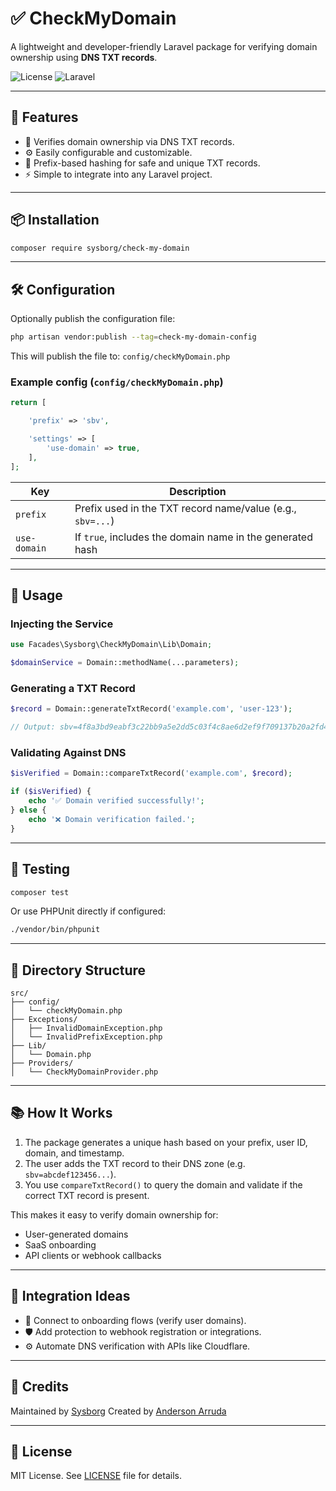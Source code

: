 
# ✅ CheckMyDomain

A lightweight and developer-friendly Laravel package for verifying domain ownership using **DNS TXT records**.

![License](https://img.shields.io/badge/license-MIT-blue.svg)
![Laravel](https://img.shields.io/badge/laravel-8%20%7C%209%20%7C%2010%20%7C%2011-brightgreen)

---

## 🚀 Features

- 🔐 Verifies domain ownership via DNS TXT records.
- ⚙️ Easily configurable and customizable.
- 🔗 Prefix-based hashing for safe and unique TXT records.
- ⚡ Simple to integrate into any Laravel project.

---

## 📦 Installation

```bash
composer require sysborg/check-my-domain
````

---

## 🛠️ Configuration

Optionally publish the configuration file:

```bash
php artisan vendor:publish --tag=check-my-domain-config
```

This will publish the file to:
`config/checkMyDomain.php`

### Example config (`config/checkMyDomain.php`)

```php
return [

    'prefix' => 'sbv',

    'settings' => [
        'use-domain' => true,
    ],
];
```

| Key          | Description                                                |
| ------------ | ---------------------------------------------------------- |
| `prefix`     | Prefix used in the TXT record name/value (e.g., `sbv=...`) |
| `use-domain` | If `true`, includes the domain name in the generated hash  |

---

## 🧠 Usage

### Injecting the Service

```php
use Facades\Sysborg\CheckMyDomain\Lib\Domain;

$domainService = Domain::methodName(...parameters);
```

### Generating a TXT Record

```php
$record = Domain::generateTxtRecord('example.com', 'user-123');

// Output: sbv=4f8a3bd9eabf3c22bb9a5e2dd5c03f4c8ae6d2ef9f709137b20a2fd4e9d1
```

### Validating Against DNS

```php
$isVerified = Domain::compareTxtRecord('example.com', $record);

if ($isVerified) {
    echo '✅ Domain verified successfully!';
} else {
    echo '❌ Domain verification failed.';
}
```

---

## 🧪 Testing

```bash
composer test
```

Or use PHPUnit directly if configured:

```bash
./vendor/bin/phpunit
```

---

## 📁 Directory Structure

```
src/
├── config/
│   └── checkMyDomain.php
├── Exceptions/
│   ├── InvalidDomainException.php
│   └── InvalidPrefixException.php
├── Lib/
│   └── Domain.php
├── Providers/
│   └── CheckMyDomainProvider.php
```

---

## 📚 How It Works

1. The package generates a unique hash based on your prefix, user ID, domain, and timestamp.
2. The user adds the TXT record to their DNS zone (e.g. `sbv=abcdef123456...`).
3. You use `compareTxtRecord()` to query the domain and validate if the correct TXT record is present.

This makes it easy to verify domain ownership for:

* User-generated domains
* SaaS onboarding
* API clients or webhook callbacks

---

## 🧩 Integration Ideas

* 🔗 Connect to onboarding flows (verify user domains).
* 🛡️ Add protection to webhook registration or integrations.
* ⚙️ Automate DNS verification with APIs like Cloudflare.

---

## 👥 Credits

Maintained by [Sysborg](https://sysborg.com.br)
Created by [Anderson Arruda](mailto:andmarruda@gmail.com)

---

## 📄 License

MIT License. See [LICENSE](LICENSE) file for details.
